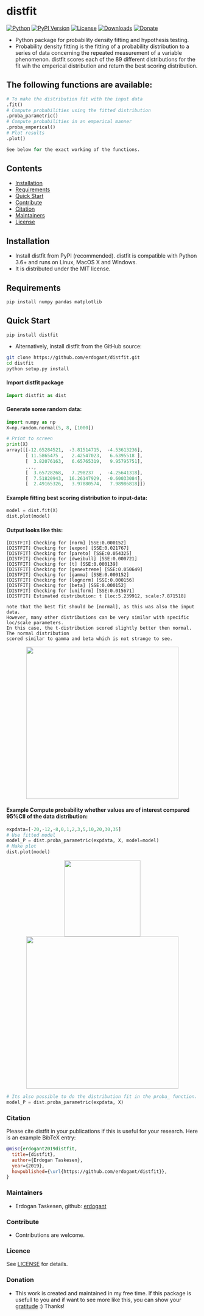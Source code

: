 # distfit

[![Python](https://img.shields.io/pypi/pyversions/distfit)](https://img.shields.io/pypi/pyversions/distfit)
[![PyPI Version](https://img.shields.io/pypi/v/distfit)](https://pypi.org/project/distfit/)
[![License](https://img.shields.io/badge/license-MIT-green.svg)](https://github.com/erdogant/distfit/blob/master/LICENSE)
[![Downloads](https://pepy.tech/badge/distfit)](https://pepy.tech/project/distfit)
[![Donate](https://img.shields.io/badge/donate-grey.svg)](https://erdogant.github.io/donate/?currency=USD&amount=5)

* Python package for probability density fitting and hypothesis testing.
* Probability density fitting is the fitting of a probability distribution to a series of data concerning the repeated measurement of a variable phenomenon. distfit scores each of the 89 different distributions for the fit wih the emperical distribution and return the best scoring distribution.

## The following functions are available:
```python
# To make the distribution fit with the input data
.fit()
# Compute probabilities using the fitted distribution
.proba_parametric()
# Compute probabilities in an emperical manner
.proba_emperical()
# Plot results
.plot()

See below for the exact working of the functions.
```

## Contents
- [Installation](#-installation)
- [Requirements](#-Requirements)
- [Quick Start](#-quick-start)
- [Contribute](#-contribute)
- [Citation](#-citation)
- [Maintainers](#-maintainers)
- [License](#-copyright)

## Installation
* Install distfit from PyPI (recommended). distfit is compatible with Python 3.6+ and runs on Linux, MacOS X and Windows. 
* It is distributed under the MIT license.

## Requirements
```python
pip install numpy pandas matplotlib
```

## Quick Start
```
pip install distfit
```

* Alternatively, install distfit from the GitHub source:
```bash
git clone https://github.com/erdogant/distfit.git
cd distfit
python setup.py install
```  
#### Import distfit package
```python
import distfit as dist
```
#### Generate some random data:
```python
import numpy as np
X=np.random.normal(5, 8, [1000])

# Print to screen
print(X)
array([[-12.65284521,  -3.81514715,  -4.53613236],
       [ 11.5865475 ,   2.42547023,   6.6395518 ],
       [  3.82076163,   6.65765319,   9.95795751],
       ...,
       [  3.65728268,   7.298237  ,  -4.25641318],
       [  7.51820943,  16.26147929,  -0.60033084],
       [  2.49165326,   3.97880574,   7.98986818]])
```
#### Example fitting best scoring distribution to input-data:
```python
model = dist.fit(X)
dist.plot(model)
```
#### Output looks like this:
```
[DISTFIT] Checking for [norm] [SSE:0.000152]
[DISTFIT] Checking for [expon] [SSE:0.021767] 
[DISTFIT] Checking for [pareto] [SSE:0.054325] 
[DISTFIT] Checking for [dweibull] [SSE:0.000721]
[DISTFIT] Checking for [t] [SSE:0.000139]
[DISTFIT] Checking for [genextreme] [SSE:0.050649]
[DISTFIT] Checking for [gamma] [SSE:0.000152]
[DISTFIT] Checking for [lognorm] [SSE:0.000156]
[DISTFIT] Checking for [beta] [SSE:0.000152]
[DISTFIT] Checking for [uniform] [SSE:0.015671] 
[DISTFIT] Estimated distribution: t [loc:5.239912, scale:7.871518]

note that the best fit should be [normal], as this was also the input data. 
However, many other distributions can be very similar with specific loc/scale parameters. 
In this case, the t-distribution scored slightly better then normal. The normal distribution 
scored similar to gamma and beta which is not strange to see. 
```
<p align="center">
  <img src="https://github.com/erdogant/distfit/blob/master/docs/figs/fig1.png" width="400" />
</p>

#### Example Compute probability whether values are of interest compared 95%CII of the data distribution:
```python
expdata=[-20,-12,-8,0,1,2,3,5,10,20,30,35]
# Use fitted model
model_P = dist.proba_parametric(expdata, X, model=model)
# Make plot
dist.plot(model)
```
<p align="center">
  <img src="https://github.com/erdogant/distfit/blob/master/docs/figs/fig2a.png" width="200" />
  <img src="https://github.com/erdogant/distfit/blob/master/docs/figs/fig2b.png" width="400" />
</p>

```python
# Its also possible to do the distribution fit in the proba_ function. Note that this if not practical in a loop with fixed background. 
model_P = dist.proba_parametric(expdata, X)
```


### Citation
Please cite distfit in your publications if this is useful for your research. Here is an example BibTeX entry:
```BibTeX
@misc{erdogant2019distfit,
  title={distfit},
  author={Erdogan Taskesen},
  year={2019},
  howpublished={\url{https://github.com/erdogant/distfit}},
}
```

### Maintainers
* Erdogan Taskesen, github: [erdogant](https://github.com/erdogant)

### Contribute
* Contributions are welcome.

### Licence
See [LICENSE](LICENSE) for details.

### Donation
* This work is created and maintained in my free time. If this package is usefull to you and if want to see more like this, you can show your <a href="https://erdogant.github.io/donate/?currency=USD&amount=5">gratitude</a> :) Thanks!
